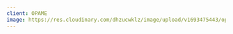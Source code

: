 ```yaml
---
client: OPAME
image: https://res.cloudinary.com/dhzucwklz/image/upload/v1693475443/opame_o73klh.png
---
```

